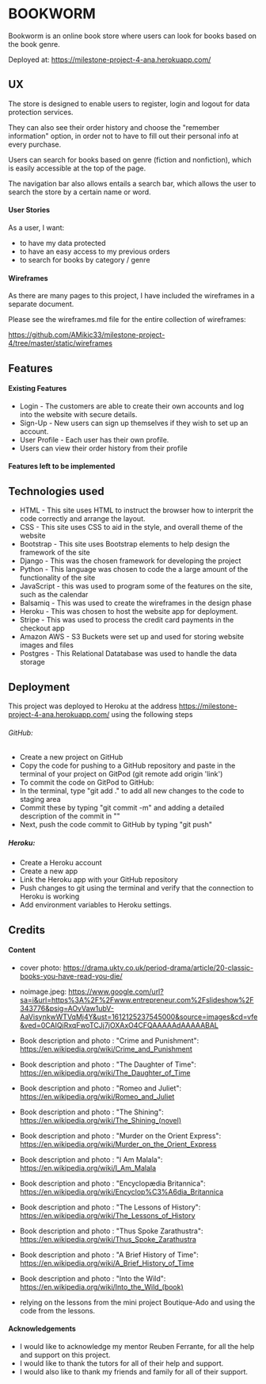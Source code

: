 # BOOKWORM

Bookworm is an online book store where users can look for books based on the book genre. 

Deployed at: https://milestone-project-4-ana.herokuapp.com/

## UX

The store is designed to enable users to register, login and logout for data protection services. 

They can also see their order history and choose the "remember information" option, in order not to have to fill out their personal info at every purchase. 

Users can search for books based on genre (fiction and nonfiction), which is easily accessible at the top of the page.

The navigation bar also allows entails a search bar, which allows the user to search the store by a certain name or word. 


#### User Stories

As a user, I want:

- to have my data protected
- to have an easy access to my previous orders
- to search for books by category / genre


#### Wireframes

As there are many pages to this project, I have included the wireframes in a separate document.

Please see the wireframes.md file for the entire collection of wireframes:

https://github.com/AMikic33/milestone-project-4/tree/master/static/wireframes

## Features

#### Existing Features

- Login - The customers are able to create their own accounts and log into the website with secure details.
- Sign-Up - New users can sign up themselves if they wish to set up an account.
- User Profile - Each user has their own profile.
- Users can view their order history from their profile

#### Features left to be implemented



## Technologies used

- HTML - This site uses HTML to instruct the browser how to interprit the code correctly and arrange the layout.
- CSS - This site uses CSS to aid in the style, and overall theme of the website
- Bootstrap - This site uses Bootstrap elements to help design the framework of the site
- Django - This was the chosen framework for developing the project
- Python - This language was chosen to code the a large amount of the functionality of the site
- JavaScript - this was used to program some of the features on the site, such as the calendar
- Balsamiq - This was used to create the wireframes in the design phase
- Heroku - This was chosen to host the website app for deployment.
- Stripe - This was used to process the credit card payments in the checkout app
- Amazon AWS - S3 Buckets were set up and used for storing website images and files
- Postgres - This Relational Datatabase was used to handle the data storage



## Deployment

This project was deployed to Heroku at the address https://milestone-project-4-ana.herokuapp.com/ using the following steps

###### GitHub:

- Create a new project on GitHub
- Copy the code for pushing to a GitHub repository and paste in the terminal of your project on GitPod (git remote add origin 'link')
- To commit the code on GitPod to GitHub:
- In the terminal, type "git add ." to add all new changes to the code to staging area
- Commit these by typing "git commit -m" and adding a detailed description of the commit in ""
- Next, push the code commit to GitHub by typing "git push"

##### Heroku:

- Create a Heroku account
- Create a new app
- Link the Heroku app with your GitHub repository
- Push changes to git using the terminal and verify that the connection to Heroku is working
- Add environment variables to Heroku settings.


## Credits

#### Content

- cover photo: https://drama.uktv.co.uk/period-drama/article/20-classic-books-you-have-read-you-die/
- noimage.jpeg: https://www.google.com/url?sa=i&url=https%3A%2F%2Fwww.entrepreneur.com%2Fslideshow%2F343776&psig=AOvVaw1ubV-AaVisynkwWTVqMj4Y&ust=1612125237545000&source=images&cd=vfe&ved=0CAIQjRxqFwoTCJj7jOXAxO4CFQAAAAAdAAAAABAL

- Book description and photo : "Crime and Punishment": https://en.wikipedia.org/wiki/Crime_and_Punishment
- Book description and photo : "The Daughter of Time": https://en.wikipedia.org/wiki/The_Daughter_of_Time
- Book description and photo : "Romeo and Juliet": https://en.wikipedia.org/wiki/Romeo_and_Juliet
- Book description and photo : "The Shining": https://en.wikipedia.org/wiki/The_Shining_(novel)
- Book description and photo : "Murder on the Orient Express": https://en.wikipedia.org/wiki/Murder_on_the_Orient_Express
- Book description and photo : "I Am Malala": https://en.wikipedia.org/wiki/I_Am_Malala
- Book description and photo : "Encyclopædia Britannica": https://en.wikipedia.org/wiki/Encyclop%C3%A6dia_Britannica
- Book description and photo : "The Lessons of History": https://en.wikipedia.org/wiki/The_Lessons_of_History
- Book description and photo : "Thus Spoke Zarathustra":  https://en.wikipedia.org/wiki/Thus_Spoke_Zarathustra
- Book description and photo : "A Brief History of Time": https://en.wikipedia.org/wiki/A_Brief_History_of_Time
- Book description and photo : "Into the Wild": https://en.wikipedia.org/wiki/Into_the_Wild_(book)

- relying on the lessons from the mini project Boutique-Ado and using the code from the lessons. 


#### Acknowledgements

- I would like to acknowledge my mentor Reuben Ferrante, for all the help and support on this project.
- I would like to thank the tutors for all of their help and support.
- I would also like to thank my friends and family for all of their support.